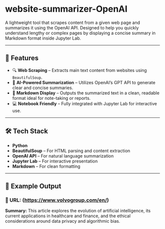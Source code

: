 # website-summarizer-OpenAI

A lightweight tool that scrapes content from a given web page and summarizes it using the OpenAI API. Designed to help you quickly understand lengthy or complex pages by displaying a concise summary in Markdown format inside Jupyter Lab.

---

## 🚀 Features

- 🔍 **Web Scraping** – Extracts main text content from websites using `BeautifulSoup`.
- 🤖 **AI-Powered Summarization** – Utilizes OpenAI’s GPT API to generate clear and concise summaries.
- 📝 **Markdown Display** – Outputs the summarized text in a clean, readable format ideal for note-taking or reports.
- 💻 **Notebook Friendly** – Fully integrated with Jupyter Lab for interactive use.

---

## 🛠️ Tech Stack

- **Python**
- **BeautifulSoup** – For HTML parsing and content extraction
- **OpenAI API** – For natural language summarization
- **Jupyter Lab** – For interactive presentation
- **Markdown** – For clean formatting

---

## 📌 Example Output

### 🔗 URL: (https://www.volvogroup.com/en/)

**Summary:**
This article explores the evolution of artificial intelligence, its current applications in healthcare and finance, and the ethical considerations around data privacy and algorithmic bias.
